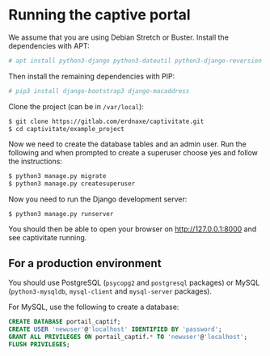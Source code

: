 # Running the captive portal

We assume that you are using Debian Stretch or Buster.
Install the dependencies with APT:

```bash
# apt install python3-django python3-dateutil python3-django-reversion python3-pip
```

Then install the remaining dependencies with PIP:

```bash
# pip3 install django-bootstrap3 django-macaddress
```

Clone the project (can be in `/var/local`):

```bash
$ git clone https://gitlab.com/erdnaxe/captivitate.git
$ cd captivitate/example_project
```

Now we need to create the database tables and an admin user.
Run the following and when prompted to create a
superuser choose yes and follow the instructions:

```bash
$ python3 manage.py migrate
$ python3 manage.py createsuperuser
```

Now you need to run the Django development server:

```
$ python3 manage.py runserver
```

You should then be able to open your browser on <http://127.0.0.1:8000> and see
captivitate running.

## For a production environment

You should use PostgreSQL (`psycopg2` and `postgresql` packages)
or MySQL (`python3-mysqldb`, `mysql-client` and `mysql-server` packages).

For MySQL, use the following to create a database:

```SQL
CREATE DATABASE portail_captif;
CREATE USER 'newuser'@'localhost' IDENTIFIED BY 'password';
GRANT ALL PRIVILEGES ON portail_captif.* TO 'newuser'@'localhost';
FLUSH PRIVILEGES;
```
